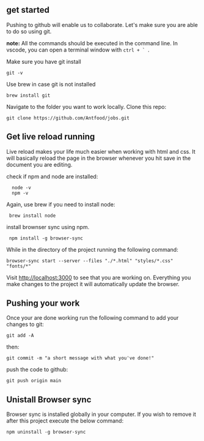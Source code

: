 ## get started

Pushing to github will enable us to collaborate.  Let's make sure you are able to do so using git.

**note:** All the commands should be executed in the command line. In vscode, you can open a terminal window with ``ctrl + ` ``.

Make sure you have git install

    git -v

Use brew in case git is not installed

    brew install git

Navigate to the folder you want to work locally. Clone this repo:

    git clone https://github.com/Antfood/jobs.git


## Get live reload running
 
 Live reload makes your life much easier when working with html and css. It will basically reload the page in the browser whenever you hit save in the document you are editing.

check if npm and node are installed:

      node -v
      npm -v

Again, use brew if you need to install node:

     brew install node

install brownser sync using npm. 

     npm install -g browser-sync

While in the directory of the project running the following command:

    browser-sync start --server --files "./*.html" "styles/*.css" "fonts/*"

Visit [http://localhost:3000](http://localhost:3000) to see that you are working on.  Everything you make changes to the project it will automatically update the browser.


## Pushing your work

Once your are done working run the following command to add your changes to git:

    git add -A

then:

    git commit -m "a short message with what you've done!"

push the code to github:

    git push origin main

## Unistall Browser sync

Browser sync is installed globally in your computer. If you wish to remove it after this project execute the below command:

    npm uninstall -g browser-sync